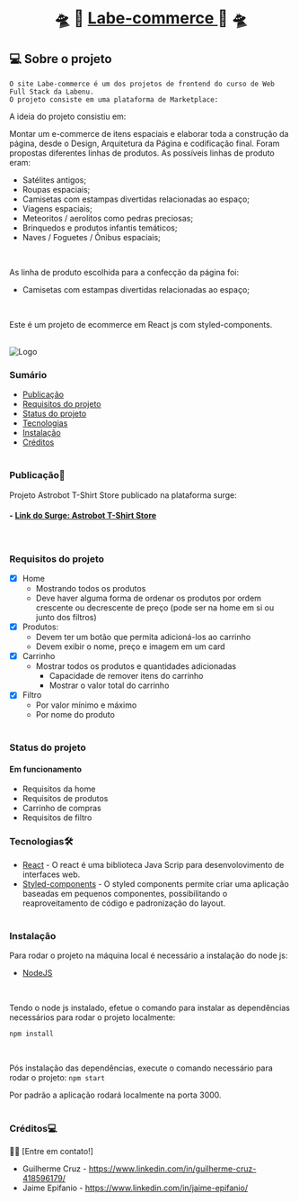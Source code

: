 <h1 align="center">
    🛸 🛒 <a href="#" alt="site do projeto" target="_blank"> Labe-commerce </a> 🛒 🛸
</h1>

## 💻 Sobre o projeto

    O site Labe-commerce é um dos projetos de frontend do curso de Web Full Stack da Labenu.
    O projeto consiste em uma plataforma de Marketplace:

A ideia do projeto consistiu em:

Montar um e-commerce de itens espaciais e elaborar toda a construção da página, desde o Design, Arquitetura da Página e codificação final. Foram propostas diferentes linhas de produtos. As possíveis linhas de produto eram:
- Satélites antigos;
- Roupas espaciais;
- Camisetas com estampas divertidas relacionadas ao espaço;
- Viagens espaciais;
- Meteoritos / aerolitos como pedras preciosas;
- Brinquedos e produtos infantis temáticos;
- Naves / Foguetes / Ônibus espaciais;
<br/>

As linha de produto escolhida para a confecção da página foi: 
- Camisetas com estampas divertidas relacionadas ao espaço;
<br/>

Este é um projeto de ecommerce em React js com styled-components.
<br/><br/>


![Logo](https://user-images.githubusercontent.com/77126556/161439943-a419ecb0-ad3d-476c-9976-b4da7fce995c.png)




### Sumário

  - [Publicação](#publicação)
  - [Requisitos do projeto](#requisitos-do-projeto)
  - [Status do projeto](#status-do-projeto)
  - [Tecnologias](#tecnologias)  
  - [Instalação](#instalação)
  - [Créditos](#créditos)
<br/><br/>

### Publicação🎨

Projeto Astrobot T-Shirt Store publicado na plataforma surge:

#### - [Link do Surge: Astrobot T-Shirt Store](http://abandoned-cave.surge.sh/)
<br/>

### Requisitos do projeto

- [X] Home
    - Mostrando todos os produtos
    - Deve haver alguma forma de ordenar os produtos por ordem crescente ou decrescente de preço (pode ser na home em si ou junto dos filtros)
- [X] Produtos:
    - Devem ter um botão que permita adicioná-los ao carrinho
    - Devem exibir o nome, preço e imagem em um card
- [x] Carrinho
    - Mostrar todos os produtos e quantidades adicionadas
      - Capacidade de remover itens do carrinho
      - Mostrar o valor total do carrinho
- [X] Filtro
    - Por valor mínimo e máximo
    - Por nome do produto
<br/><br/>

### Status do projeto

#### Em funcionamento
- Requisitos da home
- Requisitos de produtos
- Carrinho de compras 
- Requisitos de filtro

### Tecnologias🛠

  - [React](https://pt-br.reactjs.org/)  - O react é uma biblioteca Java Scrip para desenvolovimento de interfaces web.
  - [Styled-components](https://styled-components.com/) - O styled components permite criar uma aplicação baseadas em pequenos componentes, possibilitando o reaproveitamento de código e padronização do layout.
  <br/><br/>

### Instalação

Para rodar o projeto na máquina local é necessário a instalação do node js:
- [NodeJS](https://nodejs.org/en/download/)
<br/>

Tendo o node js instalado, efetue o comando para instalar as dependências necessários para rodar o projeto localmente:
```
npm install 
```
<br/>

Pós instalação das dependências, execute o comando necessário para rodar o projeto:
`npm start`
<br/>

Por padrão a aplicação rodará localmente na porta 3000.
<br/><br/>

### Créditos💻
 👋🏽 [Entre em contato!]
 <br/>
* Guilherme Cruz - https://www.linkedin.com/in/guilherme-cruz-418596179/
* Jaime Epifanio - https://www.linkedin.com/in/jaime-epifanio/
